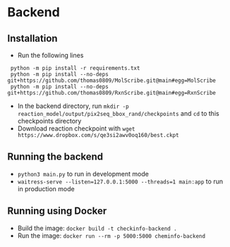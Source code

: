 # Backend

## Installation

- Run the following lines

```
 python -m pip install -r requirements.txt
 python -m pip install --no-deps git+https://github.com/thomas0809/MolScribe.git@main#egg=MolScribe
 python -m pip install --no-deps git+https://github.com/thomas0809/RxnScribe.git@main#egg=RxnScribe
```

- In the backend directory, run `mkdir -p reaction_model/output/pix2seq_bbox_rand/checkpoints` and `cd` to this checkpoints directory
- Download reaction checkpoint with `wget https://www.dropbox.com/s/qe3si2awv0oq160/best.ckpt`

## Running the backend

- `python3 main.py` to run in development mode
- `waitress-serve --listen=127.0.0.1:5000 --threads=1 main:app` to run in production mode

## Running using Docker

- Build the image: `docker build -t checkinfo-backend .`
- Run the image: `docker run --rm -p 5000:5000 cheminfo-backend`
